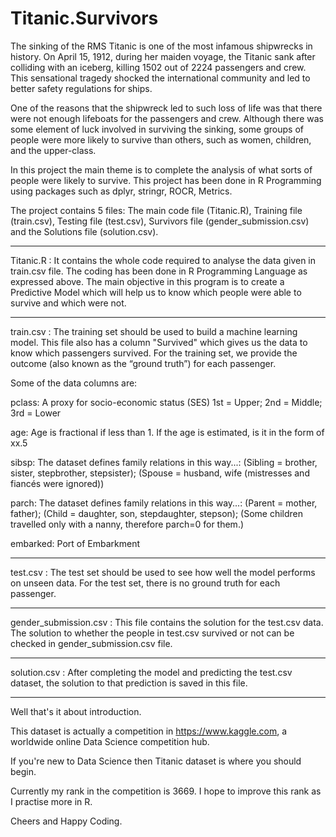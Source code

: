 # Titanic.Survivors

The sinking of the RMS Titanic is one of the most infamous shipwrecks in history.  On April 15, 1912, during her maiden voyage, the Titanic sank after colliding with an iceberg, killing 1502 out of 2224 passengers and crew. This sensational tragedy shocked the international community and led to better safety regulations for ships.  

One of the reasons that the shipwreck led to such loss of life was that there were not enough lifeboats for the passengers and crew. Although there was some element of luck involved in surviving the sinking, some groups of people were more likely to survive than others, such as women, children, and the upper-class.  

In this project the main theme is to complete the analysis of what sorts of people were likely to survive. This project has been done in R Programming using packages such as dplyr, stringr, ROCR, Metrics. 

The project contains 5 files: The main code file (Titanic.R), Training file (train.csv), Testing file (test.csv), Survivors file (gender_submission.csv) and the Solutions file (solution.csv). 

----------------------------------------------------------------------------------------------------------------------------------------

Titanic.R : It contains the whole code required to analyse the data given in train.csv file. The coding has been done in R Programming Language as expressed above. The main objective in this program is to create a Predictive Model which will help us to know which people were able to survive and which were not.

----------------------------------------------------------------------------------------------------------------------------------------

train.csv : The training set should be used to build a machine learning model. This file also has a column "Survived" which gives us the data to know which passengers survived. For the training set, we provide the outcome (also known as the “ground truth”) for each passenger. 

Some of the data columns are:

pclass: A proxy for socio-economic status (SES) 1st = Upper; 2nd = Middle; 3rd = Lower

age: Age is fractional if less than 1. If the age is estimated, is it in the form of xx.5

sibsp: The dataset defines family relations in this way...: (Sibling = brother, sister, stepbrother, stepsister); (Spouse = husband, wife (mistresses and fiancés were ignored))

parch: The dataset defines family relations in this way...: (Parent = mother, father); (Child = daughter, son, stepdaughter, stepson); (Some children travelled only with a nanny, therefore parch=0 for them.)

embarked: Port of Embarkment

----------------------------------------------------------------------------------------------------------------------------------------

test.csv : The test set should be used to see how well the model performs on unseen data. For the test set, there is no ground truth for each passenger.

----------------------------------------------------------------------------------------------------------------------------------------

gender_submission.csv : This file contains the solution for the test.csv data. The solution to whether the people in test.csv survived or not can be checked in gender_submission.csv file.

----------------------------------------------------------------------------------------------------------------------------------------

solution.csv : After completing the model and predicting the test.csv dataset, the solution to that prediction is saved in this file.

----------------------------------------------------------------------------------------------------------------------------------------

Well that's it about introduction.

This dataset is actually a competition in https://www.kaggle.com, a worldwide online Data Science competition hub. 

If you're new to Data Science then Titanic dataset is where you should begin.

Currently my rank in the competition is 3669. I hope to improve this rank as I practise more in R.

Cheers and Happy Coding.
